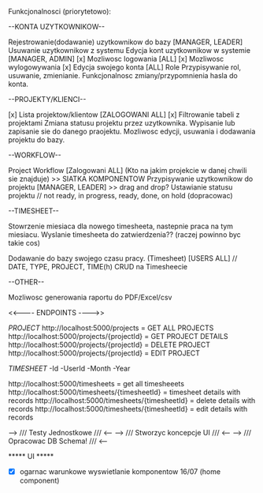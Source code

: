 Funkcjonalnosci (priorytetowo):

--KONTA UZYTKOWNIKOW--

Rejestrowanie(dodawanie) uzytkownikow do bazy [MANAGER, LEADER]
Usuwanie uzytkownikow z systemu
Edycja kont uzytkownikow w systemie [MANAGER, ADMIN]
[x] Mozliwosc logowania [ALL]
[x] Mozliwosc wylogowywania
[x] Edycja swojego konta [ALL]
Role
Przypisywanie rol, usuwanie, zmienianie.
Funkcjonalnosc zmiany/przypomnienia hasla do konta.

--PROJEKTY/KLIENCI--

[x] Lista projektow/klientow [ZALOGOWANI ALL]
[x] Filtrowanie tabeli z projektami
Zmiana statusu projektu przez uzytkownika.
Wypisanie lub zapisanie sie do danego praojektu.
Mozliwosc edycji, usuwania i dodawania projektu do bazy.

--WORKFLOW--

Project Workflow [Zalogowani ALL] (Kto na jakim projekcie w danej chwili sie znajduje) >> SIATKA KOMPONENTOW
Przypisywanie uzytkownikow do projektu [MANAGER, LEADER] >> drag and drop?
Ustawianie statusu projektu // not ready, in progress, ready, done, on hold (dopracowac)

--TIMESHEET--

Stowrzenie miesiaca dla nowego timesheeta, nastepnie praca na tym miesiacu.
Wyslanie timesheeta do zatwierdzenia?? (raczej powinno byc takie cos)

Dodawanie do bazy swojego czasu pracy. (Timesheet) [USERS ALL] // DATE, TYPE, PROJECT, TIME(h)
CRUD na Timesheecie


--OTHER--

Mozliwosc generowania raportu do PDF/Excel/csv

<<---- ENDPOINTS ---->>

*PROJECT*
http://localhost:5000/projects  = GET ALL PROJECTS
http://localhost:5000/projects/{projectId} = GET PROJECT DETAILS
http://localhost:5000/projects/{projectId} = DELETE PROJECT
http://localhost:5000/projects/{projectId} = EDIT PROJECT

*TIMESHEET*
-Id
-UserId
-Month
-Year

http://localhost:5000/timesheets = get all timesheeets
http://localhost:5000/timesheets/{timesheetId} = timesheet details with records
http://localhost:5000/timesheets/{timesheetId} = delete details with records
http://localhost:5000/timesheets/{timesheetId} = edit details with records


--> /// Testy Jednostkowe /// <--
--> /// Stworzyc koncepcje UI /// <--
--> /// Opracowac DB Schema! /// <--


***** UI *****

- [x] ogarnac warunkowe wyswietlanie komponentow 16/07 (home component)